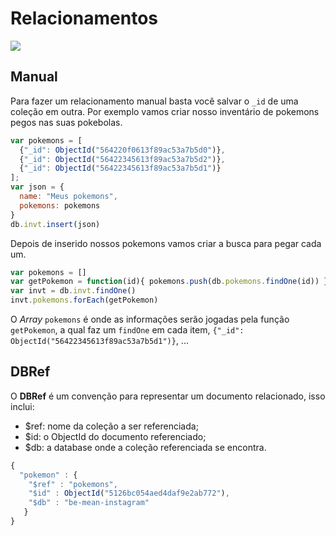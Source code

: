 # Relacionamentos

![](./images/relacionamento.jpg)

## Manual

Para fazer um relacionamento manual basta você salvar o `_id` de uma coleção em outra. Por exemplo vamos criar nosso inventário de pokemons pegos nas suas pokebolas.

```js
var pokemons = [
  {"_id": ObjectId("564220f0613f89ac53a7b5d0")},
  {"_id": ObjectId("56422345613f89ac53a7b5d2")},
  {"_id": ObjectId("56422345613f89ac53a7b5d1")}
];
var json = {
  name: "Meus pokemons",
  pokemons: pokemons
}
db.invt.insert(json)
```

Depois de inserido nossos pokemons vamos criar a busca para pegar cada um.

```js
var pokemons = []
var getPokemon = function(id){ pokemons.push(db.pokemons.findOne(id)) }
var invt = db.invt.findOne()
invt.pokemons.forEach(getPokemon)
```

O *Array* `pokemons` é onde as informações serão jogadas pela função `getPokemon`, a qual faz um `findOne` em cada item, `{"_id": ObjectId("56422345613f89ac53a7b5d1")}`, ...

## DBRef

O **DBRef** é um convenção para representar um documento relacionado, isso inclui:

- $ref: nome da coleção a ser referenciada;
- $id: o ObjectId do documento referenciado;
- $db: a database onde a coleção referenciada se encontra.

```js
{
  "pokemon" : {
    "$ref" : "pokemons",
    "$id" : ObjectId("5126bc054aed4daf9e2ab772"),
    "$db" : "be-mean-instagram"
   }
}
```

